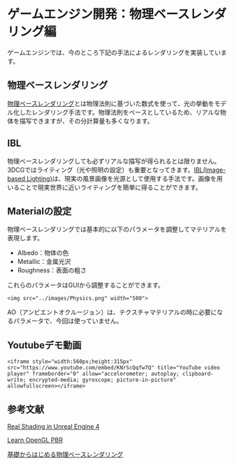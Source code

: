 # ゲームエンジン開発：物理ベースレンダリング編
ゲームエンジンでは、今のところ下記の手法によるレンダリングを実装しています。

## 物理ベースレンダリング
[物理ベースレンダリング](https://ja.wikipedia.org/wiki/物理ベースシェーディング)とは物理法則に基づいた数式を使って、光の挙動をモデル化したレンダリング手法です。物理法則をベースとしているため、リアルな物体を描写できますが、その分計算量も多くなります。

## IBL
物理ベースレンダリングしても必ずリアルな描写が得られるとは限りません。3DCGではライティング（光や照明の設定）も重要となってきます。[IBL(Image-based Lighting)](https://ja.wikipedia.org/wiki/イメージベースドライティング)は、現実の風景画像を光源として使用する手法です。画像を用いることで現実世界に近いライティングを簡単に得ることができます。

## Materialの設定
物理ベースレンダリングでは基本的に以下のパラメータを調整してマテリアルを表現します。
- Albedo：物体の色
- Metallic：金属光沢
- Roughness：表面の粗さ

これらのパラメータはGUIから調整することができます。

```@raw html
<img src="../images/Physics.png" width="500">
```

AO（アンビエントオクルージョン）は、テクスチャマテリアルの時に必要になるパラメータで、今回は使っていません。

## Youtubeデモ動画
```@raw html
<iframe style="width:560px;height:315px" src="https://www.youtube.com/embed/KNrScQqfw7Q" title="YouTube video player" frameborder="0" allow="accelerometer; autoplay; clipboard-write; encrypted-media; gyroscope; picture-in-picture" allowfullscreen></iframe>
```

## 参考文献
[Real Shading in Unreal Engine 4](https://blog.selfshadow.com/publications/s2013-shading-course/karis/s2013_pbs_epic_notes_v2.pdf)

[Learn OpenGL PBR](https://learnopengl.com/PBR/Theory)

[基礎からはじめる物理ベースレンダリング](https://zenn.dev/mebiusbox/books/619c81d2fbeafd)
